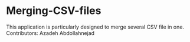 # Merging-CSV-files
This application is particularly designed to merge several CSV file in one.   Contributors: Azadeh Abdollahnejad
